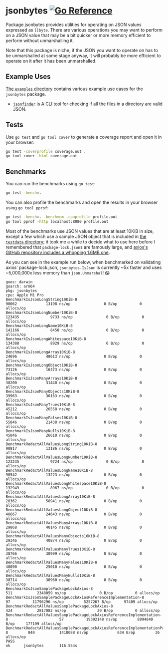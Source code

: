# jsonbytes [![Go Reference](https://pkg.go.dev/badge/github.com/theteacat/jsonbytes.svg)](https://pkg.go.dev/github.com/theteacat/jsonbytes)

Package jsonbytes provides utilities for operating on JSON values expressed as `[]byte`. There are various operations you may want to perform on a JSON value that may be a bit quicker or more memory efficient to perform without unmarshalling it.

Note that this package is niche; if the JSON you want to operate on has to be unmarshalled at some stage anyway, it will probably be more efficient to operate on it after it has been unmarshalled.



## Example Uses

[The `examples` directory](./examples) contains various example use cases for the `jsonbytes` package.

- [`jsonfinder`](./examples/jsonfinder) is A CLI tool for checking if all the files in a directory are valid JSON.




## Tests

Use `go test` and `go tool cover` to generate a coverage report and open it in your browser:

```bash
go test -coverprofile coverage.out .
go tool cover -html coverage.out
```



## Benchmarks

You can run the benchmarks using `go test`:

```bash
go test -bench=.
```

You can also profile the benchmarks and open the results in your browser using `go tool pprof`:

```bash
go test -bench=. -benchmem -cpuprofile profile.out
go tool pprof -http localhost:8080 profile.out
```

Most of the benchmarks use JSON values that are at least 10KiB in size, except a few which use a sample JSON object that is included in [the `testdata` directory](./testdata); it took me a while to decide what to use here before I remembered that `package-lock.json`s are famously large, and [axios's GitHub repository includes a whopping 1.6MB one](https://github.com/axios/axios/blob/v1.x/package-lock.json).

As you can see in the example run below, when benchmarked on validating axios' package-lock.json, `jsonbytes.IsJson` is currently ~5x faster and uses ~5,000,000x less memory than `json.Unmarshal`! 😱

```
goos: darwin
goarch: arm64
pkg: jsonbytes
cpu: Apple M1 Pro
BenchmarkIsJsonLongString10KiB-8                                                           90062             13198 ns/op               0 B/op          0 allocs/op
BenchmarkIsJsonLongNumber10KiB-8                                                          123435              9733 ns/op               0 B/op          0 allocs/op
BenchmarkIsJsonLongName10KiB-8                                                            141166              8450 ns/op               0 B/op          0 allocs/op
BenchmarkIsJsonLongWhitespace10KiB-8                                                      134388              8929 ns/op               0 B/op          0 allocs/op
BenchmarkIsJsonLongArray10KiB-8                                                            24696             48613 ns/op               0 B/op          0 allocs/op
BenchmarkIsJsonLongObject10KiB-8                                                           73126             16373 ns/op               0 B/op          0 allocs/op
BenchmarkIsJsonManyArrays10KiB-8                                                           38200             31440 ns/op               0 B/op          0 allocs/op
BenchmarkIsJsonManyObjects10KiB-8                                                          39963             30163 ns/op               0 B/op          0 allocs/op
BenchmarkIsJsonManyTrues10KiB-8                                                            45212             26558 ns/op               0 B/op          0 allocs/op
BenchmarkIsJsonManyFalses10KiB-8                                                           55846             21438 ns/op               0 B/op          0 allocs/op
BenchmarkIsJsonManyNulls10KiB-8                                                            45046             26610 ns/op               0 B/op          0 allocs/op
BenchmarkRedactAllValuesLongString10KiB-8                                                  90817             13186 ns/op               0 B/op          0 allocs/op
BenchmarkRedactAllValuesLongNumber10KiB-8                                                 123235              9724 ns/op               0 B/op          0 allocs/op
BenchmarkRedactAllValuesLongName10KiB-8                                                    90542             13223 ns/op               0 B/op          0 allocs/op
BenchmarkRedactAllValuesLongWhitespace10KiB-8                                             132949              8967 ns/op               0 B/op          0 allocs/op
BenchmarkRedactAllValuesLongArray10KiB-8                                                   20362             58941 ns/op               0 B/op          0 allocs/op
BenchmarkRedactAllValuesLongObject10KiB-8                                                  48667             24643 ns/op               0 B/op          0 allocs/op
BenchmarkRedactAllValuesManyArrays10KiB-8                                                  29868             40145 ns/op               0 B/op          0 allocs/op
BenchmarkRedactAllValuesManyObjects10KiB-8                                                 29346             40874 ns/op               0 B/op          0 allocs/op
BenchmarkRedactAllValuesManyTrues10KiB-8                                                   38766             30999 ns/op               0 B/op          0 allocs/op
BenchmarkRedactAllValuesManyFalses10KiB-8                                                  48090             25010 ns/op               0 B/op          0 allocs/op
BenchmarkRedactAllValuesManyNulls10KiB-8                                                   38714             30960 ns/op               0 B/op          0 allocs/op
BenchmarkIsJsonSamplePackageLockAxios-8                                                      511           2348059 ns/op               0 B/op          0 allocs/op
BenchmarkIsJsonSamplePackageLockAxiosReferenceImplementation-8                                97          11796296 ns/op         5257267 B/op      97409 allocs/op
BenchmarkRedactAllValuesSamplePackageLockAxios-8                                             424           2817082 ns/op              20 B/op          0 allocs/op
BenchmarkRedactAllValuesSamplePackageLockAxiosReferenceImplementation-8                       57          19392148 ns/op         8894840 B/op     177199 allocs/op
BenchmarkRedactAllValuesSamplePackageLockAxiosReferenceImplementationPremarshalled-8         840           1418088 ns/op             634 B/op         26 allocs/op
PASS
ok      jsonbytes       116.554s
```
